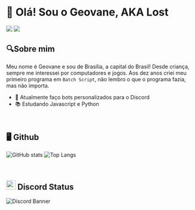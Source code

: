 # 👋 Olá! Sou o Geovane, AKA Lost 
<div> 
  <a href="https://discord.gg/zuy28NhxY9" target="_blank"><img src="https://img.shields.io/badge/Discord-7289DA?style=for-the-badge&logo=discord&logoColor=white" target="_blank"></a> 
  <a href = "mailto:geovane.saraiva.silva75@gmail.com"><img src="https://img.shields.io/badge/-Gmail-%23333?style=for-the-badge&logo=gmail&logoColor=white" target="_blank"></a> 
</div>

## 🔍Sobre mim
Meu nome é Geovane e sou de Brasília, a capital do Brasil! Desde criança, sempre me interessei por computadores e jogos. Aos dez anos criei meu primeiro programa em `Batch Script`, não lembro o que o programa fazia, mas não importa.

- 🤖 Atualmente faço bots personalizados para o Discord
- 📚 Estudando Javascript e Python

&nbsp;
## 🖥 Github
![GitHub stats](https://github-readme-stats.vercel.app/api?username=0LostConnection&show_icons=true&theme=dark&bg_color=0D1117)
![Top Langs](https://github-readme-stats.vercel.app/api/top-langs/?username=0LostConnection&layout=compact&theme=dark&bg_color=0D1117)

<!--- <div style="display: inline_block"><br>
  <img align="center" alt="Lost-JS" height="30" width="40" src="https://raw.githubusercontent.com/devicons/devicon/master/icons/javascript/javascript-plain.svg">
  <img align="center" alt="Lost-Python" height="30" width="40" src="https://raw.githubusercontent.com/devicons/devicon/master/icons/python/python-original.svg">
</div> --->

&nbsp;
## <img src="https://discord.com/assets/145dc557845548a36a82337912ca3ac5.svg" width="25" height="25" />  Discord Status
![Discord Banner](https://discord.c99.nl/widget/theme-1/437249534096048130.png)
